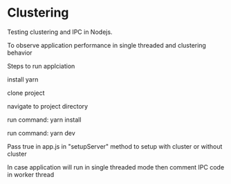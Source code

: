 # Clustering
Testing clustering and IPC in Nodejs. 

To observe application performance in single threaded and clustering behavior 

Steps to run applciation 

install yarn

clone project

navigate to project directory

run command: yarn install 

run command: yarn dev

Pass true in app.js in "setupServer" method to setup with cluster or without cluster

In case application will run in single threaded mode then comment IPC code in worker thread 
